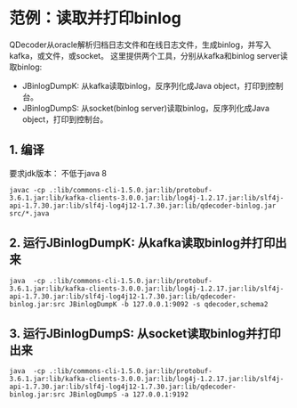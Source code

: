 # 范例：读取并打印binlog

QDecoder从oracle解析归档日志文件和在线日志文件，生成binlog，并写入kafka，或文件，或socket。
这里提供两个工具，分别从kafka和binlog server读取binlog:

* JBinlogDumpK: 从kafka读取binlog，反序列化成Java object，打印到控制台。
* JBinlogDumpS: 从socket(binlog server)读取binlog，反序列化成Java object，打印到控制台。

## 1. 编译

要求jdk版本： 不低于java 8

```
javac -cp .:lib/commons-cli-1.5.0.jar:lib/protobuf-3.6.1.jar:lib/kafka-clients-3.0.0.jar:lib/log4j-1.2.17.jar:lib/slf4j-api-1.7.30.jar:lib/slf4j-log4j12-1.7.30.jar:lib/qdecoder-binlog.jar src/*.java
```

## 2. 运行JBinlogDumpK: 从kafka读取binlog并打印出来

```
java  -cp .:lib/commons-cli-1.5.0.jar:lib/protobuf-3.6.1.jar:lib/kafka-clients-3.0.0.jar:lib/log4j-1.2.17.jar:lib/slf4j-api-1.7.30.jar:lib/slf4j-log4j12-1.7.30.jar:lib/qdecoder-binlog.jar:src JBinlogDumpK -b 127.0.0.1:9092 -s qdecoder,schema2
```

## 3. 运行JBinlogDumpS: 从socket读取binlog并打印出来

```
java  -cp .:lib/commons-cli-1.5.0.jar:lib/protobuf-3.6.1.jar:lib/kafka-clients-3.0.0.jar:lib/log4j-1.2.17.jar:lib/slf4j-api-1.7.30.jar:lib/slf4j-log4j12-1.7.30.jar:lib/qdecoder-binlog.jar:src JBinlogDumpS -a 127.0.0.1:9192
```


